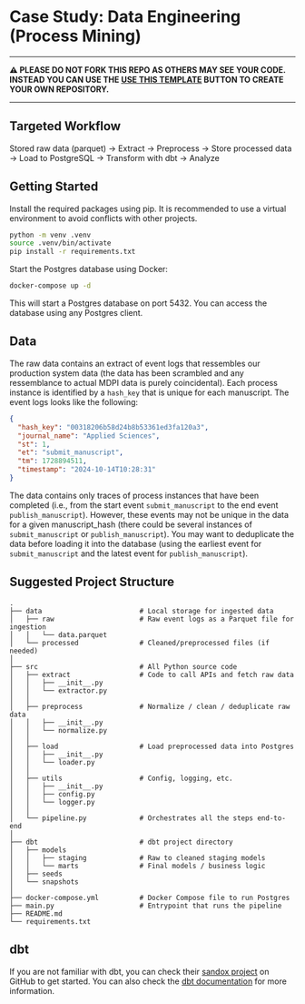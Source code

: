 # Case Study: Data Engineering (Process Mining)

---

**⚠️ PLEASE DO NOT FORK THIS REPO AS OTHERS MAY SEE YOUR CODE. INSTEAD YOU CAN USE THE
[USE THIS TEMPLATE](https://github.com/new?template_name=case-study-data-engineering-process&template_owner=MDPI-AG)
BUTTON TO CREATE YOUR OWN REPOSITORY.**

---

## Targeted Workflow

Stored raw data (parquet) → Extract → Preprocess → Store processed data → Load to PostgreSQL → Transform with dbt → Analyze

## Getting Started

Install the required packages using pip. It is recommended to use a virtual environment
to avoid conflicts with other projects.

```bash
python -m venv .venv
source .venv/bin/activate
pip install -r requirements.txt
```

Start the Postgres database using Docker:

```bash
docker-compose up -d
```

This will start a Postgres database on port 5432. You can access the database using
any Postgres client.

## Data

The raw data contains an extract of event logs that ressembles our production system
data (the data has been scrambled and any ressemblance to actual MDPI data is purely
coincidental). Each process instance is identified by a `hash_key` that is unique
for each manuscript. The event logs looks like the following:

```json
{
  "hash_key": "00318206b58d24b8b53361ed3fa120a3",
  "journal_name": "Applied Sciences",
  "st": 1,
  "et": "submit_manuscript",
  "tm": 1728894511,
  "timestamp": "2024-10-14T10:28:31"
}
```

The data contains only traces of process instances that have been completed (i.e., from
the start event `submit_manuscript` to the end event `publish_manuscript`). However, these
events may not be unique in the data for a given manuscript_hash (there could be several
instances of `submit_manuscript` or `publish_manuscript`). You may want to deduplicate
the data before loading it into the database (using the earliest event for `submit_manuscript`
and the latest event for `publish_manuscript`).

## Suggested Project Structure

```plaintext
.
├── data                        # Local storage for ingested data
│   ├── raw                     # Raw event logs as a Parquet file for ingestion
│   │   └── data.parquet
│   └── processed               # Cleaned/preprocessed files (if needed)
│
├── src                         # All Python source code
│   ├── extract                 # Code to call APIs and fetch raw data
│   │   ├── __init__.py
│   │   └── extractor.py
│   │
│   ├── preprocess              # Normalize / clean / deduplicate raw data
│   │   ├── __init__.py
│   │   └── normalize.py
│   │
│   ├── load                    # Load preprocessed data into Postgres
│   │   ├── __init__.py
│   │   └── loader.py
│   │
│   ├── utils                   # Config, logging, etc.
│   │   ├── __init__.py
│   │   ├── config.py
│   │   └── logger.py
│   │
│   └── pipeline.py             # Orchestrates all the steps end-to-end
│
├── dbt                         # dbt project directory
│   ├── models
│   │   ├── staging             # Raw to cleaned staging models
│   │   └── marts               # Final models / business logic
│   ├── seeds
│   └── snapshots
│
├── docker-compose.yml          # Docker Compose file to run Postgres
├── main.py                     # Entrypoint that runs the pipeline
├── README.md
└── requirements.txt
```

## dbt

If you are not familiar with dbt, you can check their [sandox project](https://github.com/dbt-labs/jaffle-shop/)
on GitHub to get started. You can also check the [dbt documentation](https://docs.getdbt.com/docs/introduction)
for more information.
